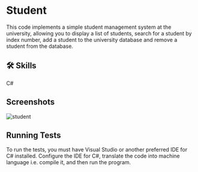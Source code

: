 
# Student

This code implements a simple student management system at the university, allowing you to display a list of students, search for a student by index number, add a student to the university database and remove a student from the database.

## 🛠 Skills
C#


## Screenshots


![student](https://github.com/maciekstrach01/Library_Management/assets/146733279/51171e04-926e-48ed-91ce-7354b7acb435)














## Running Tests

To run the tests, you must have Visual Studio or another preferred IDE for C# installed. Configure the IDE for C#, translate the code into machine language i.e. compile it, and then run the program.

```

